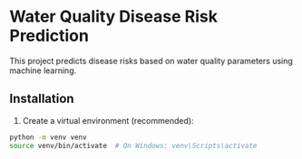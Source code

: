 # Water Quality Disease Risk Prediction

This project predicts disease risks based on water quality parameters using machine learning.

## Installation

1. Create a virtual environment (recommended):
```bash
python -m venv venv
source venv/bin/activate  # On Windows: venv\Scripts\activate